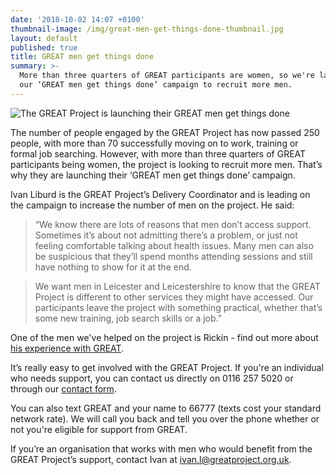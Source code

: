 ```yaml
---
date: '2018-10-02 14:07 +0100'
thumbnail-image: /img/great-men-get-things-done-thumbnail.jpg
layout: default
published: true
title: GREAT men get things done
summary: >-
  More than three quarters of GREAT participants are women, so we're launching
  our ‘GREAT men get things done’ campaign to recruit more men.
---
```

![The GREAT Project is launching their GREAT men get things done]({{site.baseurl}}/img/great-men-get-things-done-article-image.jpg)

The number of people engaged by the GREAT Project has now passed 250 people, with more than 70 successfully moving on to work, training or formal job searching. However, with more than three quarters of GREAT participants being women, the project is looking to recruit more men. That’s why they are launching their ‘GREAT men get things done’ campaign.

Ivan Liburd is the GREAT Project’s Delivery Coordinator and is leading on the campaign to increase the number of men on the project. He said:

> “We know there are lots of reasons that men don’t access support. Sometimes it’s about not admitting there’s a problem, or just not feeling comfortable talking about health issues. Many men can also be suspicious that they’ll spend months attending sessions and still have nothing to show for it at the end.

> We want men in Leicester and Leicestershire to know that the GREAT Project is different to other services they might have accessed. Our participants leave the project with something practical, whether that’s some new training, job search skills or a job.”

One of the men we've helped on the project is Rickin - find out more about [his experience with GREAT](https://www.greatproject.org.uk/2018/10/02/overcoming-health-barriers-to-get-back-into-work/).

It’s really easy to get involved with the GREAT Project. If you're an individual who needs support, you can contact us directly on 0116 257 5020 or through our [contact form](https://www.greatproject.org.uk/contact/).

You can also text GREAT and your name to 66777 (texts cost your standard network rate). We will call you back and tell you over the phone whether or not you're eligible for support from GREAT.

If you’re an organisation that works with men who would benefit from the GREAT Project’s support, contact Ivan at ivan.l@greatproject.org.uk.
